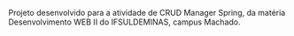 Projeto desenvolvido para a atividade de CRUD Manager Spring, da matéria Desenvolvimento WEB II do IFSULDEMINAS, campus Machado.
